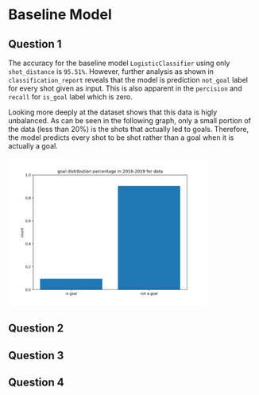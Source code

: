 #  Baseline Model 

## Question 1 
The accuracy for the baseline model `LogisticClassifier` using only `shot_distance` is `95.51%`. However, further analysis as shown in `classification_report` reveals that the model is prediction `not_goal` label for every shot given as input. This is also apparent in the `percision` and `recall` for `is_goal` label which is zero. 

Looking more deeply at the dataset shows that this data is higly unbalanced. As can be seen in the following graph, only a small portion of the data (less than 20%) is the shots that actually led to goals. Therefore, the model predicts every shot to be shot rather than a goal when it is actually a goal. 

<img src="../_assets/goal distribution percentage in 2016-2019 for data.png" alt="data_balance" width="400"/>


## Question 2 


## Question 3 


## Question 4 


